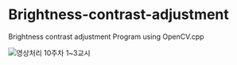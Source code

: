 # Brightness-contrast-adjustment
Brightness contrast adjustment Program using OpenCV.cpp


![영상처리 10주차 1~3교시](https://user-images.githubusercontent.com/67878157/116775189-a1bbed80-aa9c-11eb-9de9-364159acd560.jpg)

